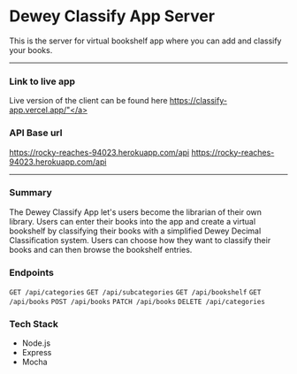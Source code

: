 # Dewey Classify App Server
This is the server for virtual bookshelf app where you can add and classify your books.

-----
### Link to live app
Live version of the client can be found here <a href = "https://classify-app.vercel.app/">https://classify-app.vercel.app/"</a>

### API Base url
https://rocky-reaches-94023.herokuapp.com/api
<a href = "https://rocky-reaches-94023.herokuapp.com/api">https://rocky-reaches-94023.herokuapp.com/api</a>

-----
### Summary
The Dewey Classify App let's users become the librarian of their own library. Users can enter their books into the app and create a virtual bookshelf by classifying their books with a simplified Dewey Decimal Classification system. Users can choose how they want to classify their books and can then browse the bookshelf entries.

### Endpoints

`GET /api/categories`
`GET /api/subcategories`
`GET /api/bookshelf`
`GET /api/books`
`POST /api/books`
`PATCH /api/books`
`DELETE /api/categories`


### Tech Stack
- Node.js
- Express
- Mocha
